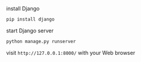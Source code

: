 install Django
```sh
pip install django
```
start Django server
```sh
python manage.py runserver
```
visit `http://127.0.0.1:8000/` with your Web browser
